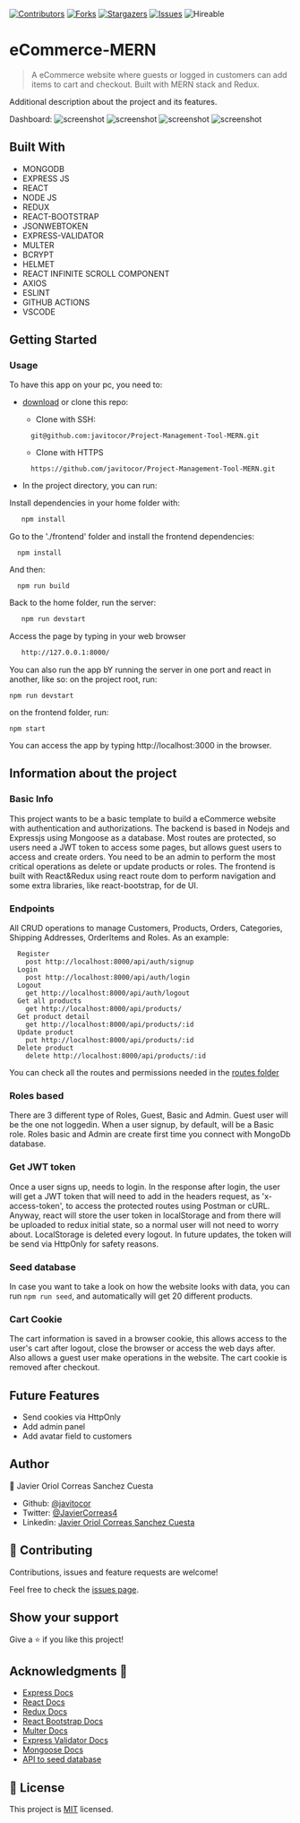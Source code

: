 <!--
This README would normally document whatever steps are necessary to get the
application up and running.

Things you may want to c<!--
*** Thanks for checking out this README Template. If you have a suggestion that would
*** make this better, please fork the repo and create a pull request or simply open
*** an issue with the tag "enhancement".
*** Thanks again! Now go create something AMAZING! :D
-->

<!-- PROJECT SHIELDS -->
<!--
*** I'm using markdown "reference style" links for readability.
*** Reference links are enclosed in brackets [ ] instead of parentheses ( ).
*** See the bottom of this document for the declaration of the reference variables
*** for contributors-url, forks-url, etc. This is an optional, concise syntax you may use.
*** https://www.markdownguide.org/basic-syntax/#reference-style-links
-->
[![Contributors][contributors-shield]][contributors-url] 
[![Forks][forks-shield]][forks-url] 
[![Stargazers][stars-shield]][stars-url] 
[![Issues][issues-shield]][issues-url] 
![Hireable](https://cdn.rawgit.com/hiendv/hireable/master/styles/default/yes.svg) 

# eCommerce-MERN

>  A eCommerce website where guests or logged in customers can add items to cart and checkout. Built with MERN stack and Redux.

Additional description about the project and its features.

Dashboard:
![screenshot](./assets/screenshot.png)
![screenshot](./assets/screenshot3.png)
![screenshot](./assets/screenshot2.png)
![screenshot](./assets/screenshot4.png)


## Built With

- MONGODB
- EXPRESS JS
- REACT
- NODE JS
- REDUX
- REACT-BOOTSTRAP
- JSONWEBTOKEN
- EXPRESS-VALIDATOR
- MULTER
- BCRYPT
- HELMET
- REACT INFINITE SCROLL COMPONENT
- AXIOS
- ESLINT
- GITHUB ACTIONS
- VSCODE

## Getting Started
### Usage
To have this app on your pc, you need to:
* [download](https://github.com/javitocor/Project-Management-Tool-MERN/archive/main.zip) or clone this repo:
  - Clone with SSH:
  ```
    git@github.com:javitocor/Project-Management-Tool-MERN.git
  ```
  - Clone with HTTPS
  ```
    https://github.com/javitocor/Project-Management-Tool-MERN.git
  ```

* In the project directory, you can run:

Install dependencies in your home folder with:

``` bash
   npm install
```

Go to the './frontend' folder and install the frontend dependencies:
```
  npm install
```

And then:
```
  npm run build
```
Back to the home folder, run the server:

``` bash
   npm run devstart
```
Access the page by typing in your web browser

``` bash
   http://127.0.0.1:8000/
```

You can also run the app bY running the server in one port and react in another, like so:
on the project root, run:
```
npm run devstart
```
on the frontend folder, run:
```
npm start
```
You can access the app by typing http://localhost:3000 in the browser.

## Information about the project
### Basic Info
This project wants to be a basic template to build a eCommerce website with authentication and authorizations. 
The backend is based in Nodejs and Expressjs using Mongoose as a database. Most routes are protected, so users need a JWT token to access some pages, but allows guest users to access and create orders. You need to be an admin to perform the most critical operations as delete or update products or roles.
The frontend is built with React&Redux using react route dom to perform navigation and some extra libraries, like react-bootstrap, for de UI.
### Endpoints
All CRUD operations to manage Customers, Products, Orders, Categories, Shipping Addresses, OrderItems and Roles. As an example:
```
  Register
    post http://localhost:8000/api/auth/signup 
  Login
    post http://localhost:8000/api/auth/login 
  Logout
    get http://localhost:8000/api/auth/logout 
  Get all products
    get http://localhost:8000/api/products/ 
  Get product detail
    get http://localhost:8000/api/products/:id 
  Update product
    put http://localhost:8000/api/products/:id 
  Delete product
    delete http://localhost:8000/api/products/:id  
```
You can check all the routes and permissions needed in the [routes folder](./routes/)
### Roles based
There are 3 different type of Roles, Guest, Basic and Admin. Guest user will be the one not loggedin. When a user signup, by default, will be a Basic role. Roles basic and Admin are create first time you connect with MongoDb database.
### Get JWT token
Once a user signs up, needs to login. In the response after login, the user will get a JWT token that will need to add in the headers request, as 'x-access-token', to access the protected routes using Postman or cURL. 
Anyway, react will store the user token in localStorage and from there will be uploaded to redux initial state, so a normal user will not need to worry about. LocalStorage is deleted every logout. In future updates, the token will be send via HttpOnly for safety reasons.
### Seed database
In case you want to take a look on how the website looks with data, you can run ```npm run seed```, and automatically will get 20 different products.
### Cart Cookie
The cart information is saved in a browser cookie, this allows access to the user's cart after logout, close the browser or access the web days after. Also allows a guest user make operations in the website. The cart cookie is removed after checkout.

## Future Features
- Send cookies via HttpOnly
- Add admin panel
- Add avatar field to customers

## Author

👤 Javier Oriol Correas Sanchez Cuesta 
- Github: [@javitocor](https://github.com/javitocor) 
- Twitter: [@JavierCorreas4](https://twitter.com/JavierCorreas4) 
- Linkedin: [Javier Oriol Correas Sanchez Cuesta](https://www.linkedin.com/in/javier-correas-sanchez-cuesta-15289482/) 

## 🤝 Contributing

Contributions, issues and feature requests are welcome!

Feel free to check the [issues page](https://github.com/javitocor/Project-Management-Tool-MERN/issues).

## Show your support

Give a ⭐️ if you like this project!

## Acknowledgments 🚀

- [Express Docs](https://expressjs.com/)
- [React Docs](https://reactjs.org/docs/getting-started.html)
- [Redux Docs](https://redux.js.org/)
- [React Bootstrap Docs](https://react-bootstrap.github.io/)
- [Multer Docs](https://github.com/expressjs/multer)
- [Express Validator Docs](https://express-validator.github.io/)
- [Mongoose Docs](https://mongoosejs.com/)
- [API to seed database](https://fakestoreapi.com/products)

## 📝 License

This project is [MIT](lic.url) licensed.

<!-- MARKDOWN LINKS & IMAGES -->
<!-- https://www.markdownguide.org/basic-syntax/#reference-style-links -->
[contributors-shield]: https://img.shields.io/github/contributors/javitocor/Project-Management-Tool-MERN.svg?style=flat-square
[contributors-url]: https://github.com/javitocor/Project-Management-Tool-MERN/graphs/contributors
[forks-shield]: https://img.shields.io/github/forks/javitocor/Project-Management-Tool-MERN.svg?style=flat-square
[forks-url]: https://github.com/javitocor/Project-Management-Tool-MERN/network/members
[stars-shield]: https://img.shields.io/github/stars/javitocor/Project-Management-Tool-MERN.svg?style=flat-square
[stars-url]: https://github.com/javitocor/Project-Management-Tool-MERN/stargazers
[issues-shield]: https://img.shields.io/github/issues/javitocor/Project-Management-Tool-MERN.svg?style=flat-square
[issues-url]: https://github.com/javitocor/Project-Management-Tool-MERN/issuesover:
